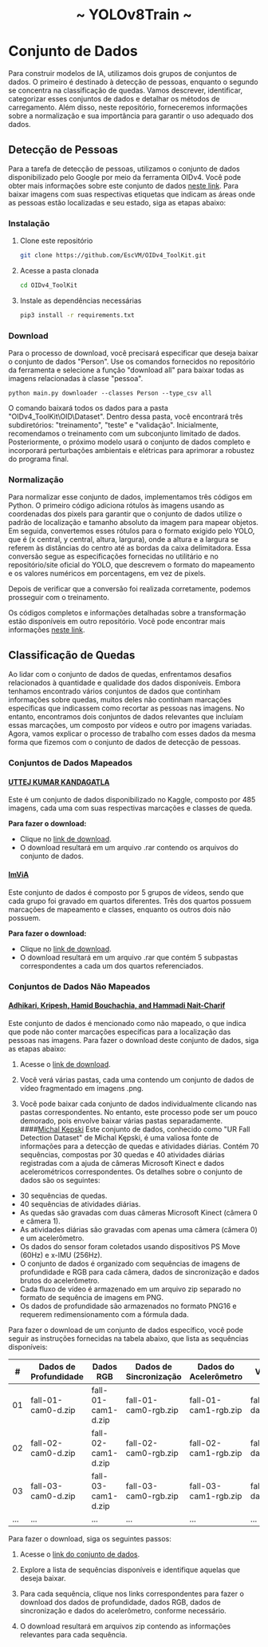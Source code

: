 <h1 align="center"> ~ YOLOv8Train ~ </h1>

# Conjunto de Dados

Para construir modelos de IA, utilizamos dois grupos de conjuntos de dados. O primeiro é destinado à detecção de pessoas, enquanto o segundo se concentra na classificação de quedas. Vamos descrever, identificar, categorizar esses conjuntos de dados e detalhar os métodos de carregamento. Além disso, neste repositório, forneceremos informações sobre a normalização e sua importância para garantir o uso adequado dos dados.

## Detecção de Pessoas

Para a tarefa de detecção de pessoas, utilizamos o conjunto de dados disponibilizado pelo Google por meio da ferramenta OIDv4. Você pode obter mais informações sobre este conjunto de dados [neste link](https://storage.googleapis.com/openimages/web/index.html). Para baixar imagens com suas respectivas etiquetas que indicam as áreas onde as pessoas estão localizadas e seu estado, siga as etapas abaixo:

### Instalação

1. Clone este repositório
   ```bash
   git clone https://github.com/EscVM/OIDv4_ToolKit.git
   ```

2. Acesse a pasta clonada
   ```bash
   cd OIDv4_ToolKit
   ```

3. Instale as dependências necessárias
   ```bash
   pip3 install -r requirements.txt
   ```

### Download

Para o processo de download, você precisará especificar que deseja baixar o conjunto de dados "Person". Use os comandos fornecidos no repositório da ferramenta e selecione a função "download all" para baixar todas as imagens relacionadas à classe "pessoa".
```Cmd
python main.py downloader --classes Person --type_csv all
```

O comando baixará todos os dados para a pasta "OIDv4_ToolKit\OID\Dataset". Dentro dessa pasta, você encontrará três subdiretórios: "treinamento", "teste" e "validação". Inicialmente, recomendamos o treinamento com um subconjunto limitado de dados. Posteriormente, o próximo modelo usará o conjunto de dados completo e incorporará perturbações ambientais e elétricas para aprimorar a robustez do programa final.

### Normalização

Para normalizar esse conjunto de dados, implementamos três códigos em Python. O primeiro código adiciona rótulos às imagens usando as coordenadas dos pixels para garantir que o conjunto de dados utilize o padrão de localização e tamanho absoluto da imagem para mapear objetos. Em seguida, convertemos esses rótulos para o formato exigido pelo YOLO, que é (x central, y central, altura, largura), onde a altura e a largura se referem às distâncias do centro até as bordas da caixa delimitadora. Essa conversão segue as especificações fornecidas no utilitário e no repositório/site oficial do YOLO, que descrevem o formato do mapeamento e os valores numéricos em porcentagens, em vez de pixels.

Depois de verificar que a conversão foi realizada corretamente, podemos prosseguir com o treinamento.

Os códigos completos e informações detalhadas sobre a transformação estão disponíveis em outro repositório. Você pode encontrar mais informações [neste link](https://1drv.ms/f/s!ArPFsy1SEFgWhIhjBBqUEIBE25SlMw?e=5LFAFo).

## Classificação de Quedas

Ao lidar com o conjunto de dados de quedas, enfrentamos desafios relacionados à quantidade e qualidade dos dados disponíveis. Embora tenhamos encontrado vários conjuntos de dados que continham informações sobre quedas, muitos deles não continham marcações específicas que indicassem como recortar as pessoas nas imagens. No entanto, encontramos dois conjuntos de dados relevantes que incluíam essas marcações, um composto por vídeos e outro por imagens variadas. Agora, vamos explicar o processo de trabalho com esses dados da mesma forma que fizemos com o conjunto de dados de detecção de pessoas.

### Conjuntos de Dados Mapeados

#### [UTTEJ KUMAR KANDAGATLA](https://www.kaggle.com/datasets/uttejkumarkandagatla/fall-detection-dataset)

Este é um conjunto de dados disponibilizado no Kaggle, composto por 485 imagens, cada uma com suas respectivas marcações e classes de queda.

**Para fazer o download:**
- Clique no [link de download](https://www.kaggle.com/datasets/uttejkumarkandagatla/fall-detection-dataset/download?datasetVersionNumber=1).
- O download resultará em um arquivo .rar contendo os arquivos do conjunto de dados.

#### [ImViA](https://imvia.u-bourgogne.fr/en/database/fall-detection-dataset-2.html)

Este conjunto de dados é composto por 5 grupos de vídeos, sendo que cada grupo foi gravado em quartos diferentes. Três dos quartos possuem marcações de mapeamento e classes, enquanto os outros dois não possuem.

**Para fazer o download:**
- Clique no [link de download](http://imvia.u-bourgogne.fr/database/FallDataset.zip).
- O download resultará em um arquivo .rar que contém 5 subpastas correspondentes a cada um dos quartos referenciados.

### Conjuntos de Dados Não Mapeados

#### [Adhikari, Kripesh, Hamid Bouchachia, and Hammadi Nait-Charif](https://falldataset.com)

Este conjunto de dados é mencionado como não mapeado, o que indica que pode não conter marcações específicas para a localização das pessoas nas imagens. Para fazer o download deste conjunto de dados, siga as etapas abaixo:

1. Acesse o [link de download](https://falldataset.com/data/).

2. Você verá várias pastas, cada uma contendo um conjunto de dados de vídeo fragmentado em imagens .png.

3. Você pode baixar cada conjunto de dados individualmente clicando nas pastas correspondentes. No entanto, este processo pode ser um pouco demorado, pois envolve baixar várias pastas separadamente.
####[Michal Kępski](http://fenix.ur.edu.pl/mkepski/ds/uf.html)
Este conjunto de dados, conhecido como "UR Fall Detection Dataset" de Michal Kępski, é uma valiosa fonte de informações para a detecção de quedas e atividades diárias. Contém 70 sequências, compostas por 30 quedas e 40 atividades diárias registradas com a ajuda de câmeras Microsoft Kinect e dados acelerométricos correspondentes. Os detalhes sobre o conjunto de dados são os seguintes:

- 30 sequências de quedas.
- 40 sequências de atividades diárias.
- As quedas são gravadas com duas câmeras Microsoft Kinect (câmera 0 e câmera 1).
- As atividades diárias são gravadas com apenas uma câmera (câmera 0) e um acelerômetro.
- Os dados do sensor foram coletados usando dispositivos PS Move (60Hz) e x-IMU (256Hz).
- O conjunto de dados é organizado com sequências de imagens de profundidade e RGB para cada câmera, dados de sincronização e dados brutos do acelerômetro.
- Cada fluxo de vídeo é armazenado em um arquivo zip separado no formato de sequência de imagens em PNG.
- Os dados de profundidade são armazenados no formato PNG16 e requerem redimensionamento com a fórmula dada.

Para fazer o download de um conjunto de dados específico, você pode seguir as instruções fornecidas na tabela abaixo, que lista as sequências disponíveis:

| #  | Dados de Profundidade  | Dados RGB | Dados de Sincronização | Dados do Acelerômetro | Vídeo |
|---|-----------------------|-----------|------------------------|-----------------------|-------|
| 01 | fall-01-cam0-d.zip   | fall-01-cam1-d.zip | fall-01-cam0-rgb.zip   | fall-01-cam1-rgb.zip | fall-01-data.csv | fall-01-acc.csv | cam0 cam1 |
| 02 | fall-02-cam0-d.zip   | fall-02-cam1-d.zip | fall-02-cam0-rgb.zip   | fall-02-cam1-rgb.zip | fall-02-data.csv | fall-02-acc.csv | cam0 cam1 |
| 03 | fall-03-cam0-d.zip   | fall-03-cam1-d.zip | fall-03-cam0-rgb.zip   | fall-03-cam1-rgb.zip | fall-03-data.csv | fall-03-acc.csv | cam0 cam1 |
| ...  | ... | ... | ... | ... | ... | ... | ... |

Para fazer o download, siga os seguintes passos:

1. Acesse o [link do conjunto de dados](http://fenix.ur.edu.pl/mkepski/ds/uf.html).

2. Explore a lista de sequências disponíveis e identifique aquelas que deseja baixar.

3. Para cada sequência, clique nos links correspondentes para fazer o download dos dados de profundidade, dados RGB, dados de sincronização e dados do acelerômetro, conforme necessário.

4. O download resultará em arquivos zip contendo as informações relevantes para cada sequência.



